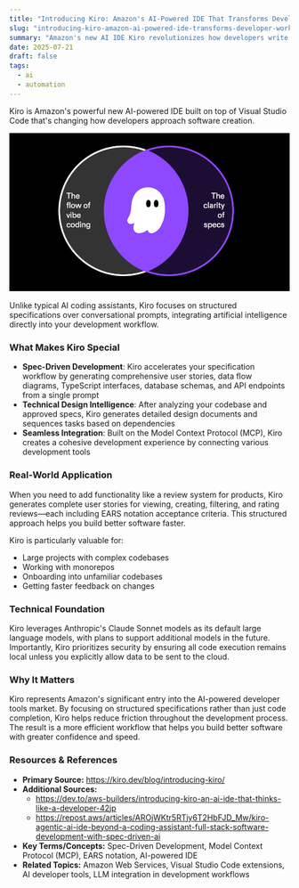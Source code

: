 ```yaml
---
title: "Introducing Kiro: Amazon's AI-Powered IDE That Transforms Developer Workflow"
slug: "introducing-kiro-amazon-ai-powered-ide-transforms-developer-workflow"
summary: "Amazon's new AI IDE Kiro revolutionizes how developers write software through spec-driven development."
date: 2025-07-21
draft: false
tags:
  - ai
  - automation
---
```


Kiro is Amazon's powerful new AI-powered IDE built on top of Visual Studio Code that's changing how developers approach software creation.

<!--more-->

![Kiro Logo](0-kiro-circle.png)

Unlike typical AI coding assistants, Kiro focuses on structured specifications over conversational prompts, integrating artificial intelligence directly into your development workflow.

### What Makes Kiro Special

- **Spec-Driven Development**: Kiro accelerates your specification workflow by generating comprehensive user stories, data flow diagrams, TypeScript interfaces, database schemas, and API endpoints from a single prompt
- **Technical Design Intelligence**: After analyzing your codebase and approved specs, Kiro generates detailed design documents and sequences tasks based on dependencies
- **Seamless Integration**: Built on the Model Context Protocol (MCP), Kiro creates a cohesive development experience by connecting various development tools

### Real-World Application

When you need to add functionality like a review system for products, Kiro generates complete user stories for viewing, creating, filtering, and rating reviews—each including EARS notation acceptance criteria. This structured approach helps you build better software faster.

Kiro is particularly valuable for:
- Large projects with complex codebases
- Working with monorepos
- Onboarding into unfamiliar codebases
- Getting faster feedback on changes

### Technical Foundation

Kiro leverages Anthropic's Claude Sonnet models as its default large language models, with plans to support additional models in the future. Importantly, Kiro prioritizes security by ensuring all code execution remains local unless you explicitly allow data to be sent to the cloud.

### Why It Matters

Kiro represents Amazon's significant entry into the AI-powered developer tools market. By focusing on structured specifications rather than just code completion, Kiro helps reduce friction throughout the development process. The result is a more efficient workflow that helps you build better software with greater confidence and speed.

### Resources & References

- **Primary Source:** https://kiro.dev/blog/introducing-kiro/
- **Additional Sources:** 
  - https://dev.to/aws-builders/introducing-kiro-an-ai-ide-that-thinks-like-a-developer-42jp
  - https://repost.aws/articles/AROjWKtr5RTjy6T2HbFJD_Mw/kiro-agentic-ai-ide-beyond-a-coding-assistant-full-stack-software-development-with-spec-driven-ai
- **Key Terms/Concepts:** Spec-Driven Development, Model Context Protocol (MCP), EARS notation, AI-powered IDE
- **Related Topics:** Amazon Web Services, Visual Studio Code extensions, AI developer tools, LLM integration in development workflows
